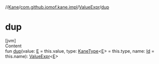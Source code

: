 //[Kane](../../index.md)/[com.github.jomof.kane.impl](../index.md)/[ValueExpr](index.md)/[dup](dup.md)



# dup  
[jvm]  
Content  
fun [dup](dup.md)(value: [E](index.md) = this.value, type: [KaneType](../../com.github.jomof.kane.impl.types/-kane-type/index.md)<[E](index.md)> = this.type, name: [Id](../index.md#%5Bcom.github.jomof.kane.impl%2FId%2F%2F%2FPointingToDeclaration%2F%5D%2FClasslikes%2F-1533330156) = this.name): [ValueExpr](index.md)<[E](index.md)>  



